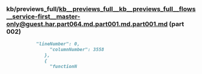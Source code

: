### kb/previews_full/kb__previews_full__kb__previews_full__flows__service-first__master-only@guest.har.part064.md.part001.md.part001.md (part 002)

```md
           "lineNumber": 0,
                "columnNumber": 3558
              },
              {
                "functionN
```

```

